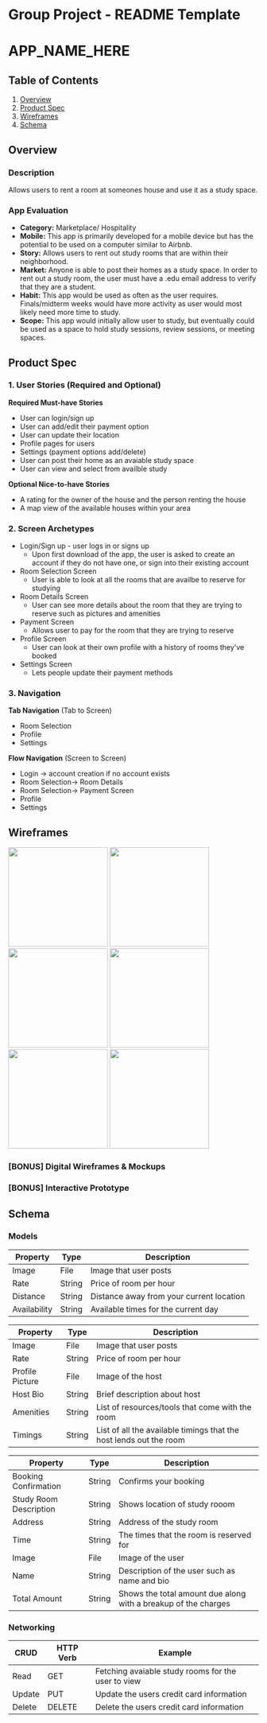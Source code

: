 Group Project - README Template
===

# APP_NAME_HERE

## Table of Contents
1. [Overview](#Overview)
1. [Product Spec](#Product-Spec)
1. [Wireframes](#Wireframes)
2. [Schema](#Schema)

## Overview
### Description
Allows users to rent a room at someones house and use it as a study space.

### App Evaluation

- **Category:** Marketplace/ Hospitality
- **Mobile:** This app is primarily developed for a mobile device but has the potential to be used on a computer similar to Airbnb.
- **Story:** Allows users to rent out study rooms that are within their neighborhood.
- **Market:** Anyone is able to post their homes as a study space. In order to rent out a study room, the user must have a .edu email address to verify that they are a student. 
- **Habit:** This app would be used as often as the user requires. Finals/midterm weeks would have more activity as user would most likely need more time to study.
- **Scope:** This app would initially allow user to study, but eventually could be used as a space to hold study sessions, review sessions, or meeting spaces.

## Product Spec

### 1. User Stories (Required and Optional)

**Required Must-have Stories**

* User can login/sign up
* User can add/edit their payment option
* User can update their location
* Profile pages for users
* Settings (payment options add/delete)
* User can post their home as an avaiable study space
* User can view and select from availble study 

**Optional Nice-to-have Stories**

* A rating for the owner of the house and the person renting the house
* A map view of the available houses within your area


### 2. Screen Archetypes

* Login/Sign up - user logs in or signs up 
    * Upon first download of the app, the user is asked to create an account if they do not have one, or sign into their existing account 
* Room Selection Screen
    * User is able to look at all the rooms that are availbe to reserve for studying 
* Room Details Screen
    * User can see more details about the room that they are trying to reserve such as pictures and amenities
* Payment Screen
    * Allows user to pay for the room that they are trying to reserve
* Profile Screen
    * User can look at their own profile with a history of rooms they've booked 
* Settings Screen
    * Lets people update their payment methods

### 3. Navigation

**Tab Navigation** (Tab to Screen)

* Room Selection
* Profile
* Settings

**Flow Navigation** (Screen to Screen)

* Login -> account creation if no account exists
* Room Selection-> Room Details
* Room Selection-> Payment Screen
* Profile
* Settings

## Wireframes
<img src="https://i.imgur.com/B1uc1fI.jpg" width=200>
<img src="https://i.imgur.com/fRxqSlS.jpg" width=200>
<img src="https://i.imgur.com/vYQXQtO.jpg" width=200>
<img src="https://i.imgur.com/EA0VS62.jpg" width=200>
<img src="https://i.imgur.com/hASnvat.jpg" width=200>
<img src="https://i.imgur.com/56Ddwur.jpg" width=200>

### [BONUS] Digital Wireframes & Mockups

### [BONUS] Interactive Prototype

## Schema 
### Models

| Property     | Type     | Description |
| --------     | -------- | -------- |
| Image        | File     | Image that user posts    |
| Rate         | String   | Price of room per hour
| Distance     | String   | Distance away from your current location
| Availability | String   | Available times for the current day



| Property | Type | Description |
| -------- | -------- | -------- |
| Image    | File     | Image that user posts     |
| Rate     | String   | Price of room per hour|
| Profile Picture| File | Image of the host|
| Host Bio | String | Brief description about host|
| Amenities | String | List of resources/tools that come with the room
| Timings | String | List of all the available timings that the host lends out the room |



|  Property | Type | Description |
| -------- | -------- | -------- |
| Booking Confirmation     | String     | Confirms your booking     |
| Study Room Description | String | Shows location of study rooom |
| Address | String | Address of the study room |
| Time | String | The times that the room is reserved for| 
| Image | File | Image of the user |
| Name | String | Description of the user such as name and bio |
| Total Amount | String | Shows the total amount due along with a breakup of the charges |



### Networking


| CRUD | HTTP Verb | Example |
| -------- | -------- | -------- |
| Read     | GET     | Fetching avaiable study rooms for the user to view     |
| Update | PUT | Update the users credit card information |
| Delete | DELETE | Delete the users credit card information |
